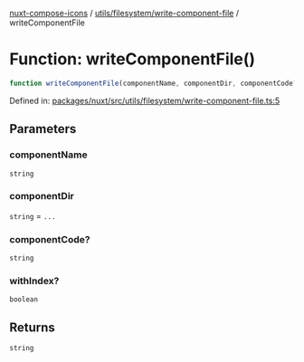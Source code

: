 [nuxt-compose-icons](../../../../modules.md) / [utils/filesystem/write-component-file](../index.md) / writeComponentFile

# Function: writeComponentFile()

```ts
function writeComponentFile(componentName, componentDir, componentCode?, withIndex?): string;
```

Defined in: [packages/nuxt/src/utils/filesystem/write-component-file.ts:5](https://github.com/arthur-plazanet/nuxt-compose-icons/blob/c22743e58fa2192095f1d2cf040e9229cacd5882/packages/nuxt/src/utils/filesystem/write-component-file.ts#L5)

## Parameters

### componentName

`string`

### componentDir

`string` = `...`

### componentCode?

`string`

### withIndex?

`boolean`

## Returns

`string`
